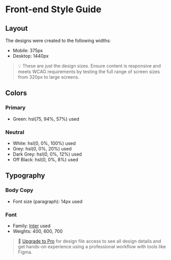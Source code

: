 # Front-end Style Guide

## Layout

The designs were created to the following widths:

- Mobile: 375px
- Desktop: 1440px

> 💡 These are just the design sizes. Ensure content is responsive and meets WCAG requirements by testing the full range of screen sizes from 320px to large screens.

## Colors

### Primary

- Green: hsl(75, 94%, 57%) used

### Neutral

- White: hsl(0, 0%, 100%) used
- Grey: hsl(0, 0%, 20%) used
- Dark Grey: hsl(0, 0%, 12%) used
- Off Black: hsl(0, 0%, 8%) used

## Typography

### Body Copy

- Font size (paragraph): 14px used

### Font

- Family: [Inter](https://fonts.google.com/specimen/Inter) used
- Weights: 400, 600, 700

> 💎 [Upgrade to Pro](https://www.frontendmentor.io/pro?ref=style-guide) for design file access to see all design details and get hands-on experience using a professional workflow with tools like Figma.
